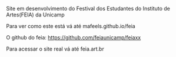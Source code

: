 Site em desenvolvimento do Festival dos Estudantes do Instituto de Artes(FEIA) da Unicamp

Para ver como este está vá até mafeels.github.io/feia

O github do feia: https://github.com/feiaunicamp/feiaxx

Para acessar o site real vá até feia.art.br

